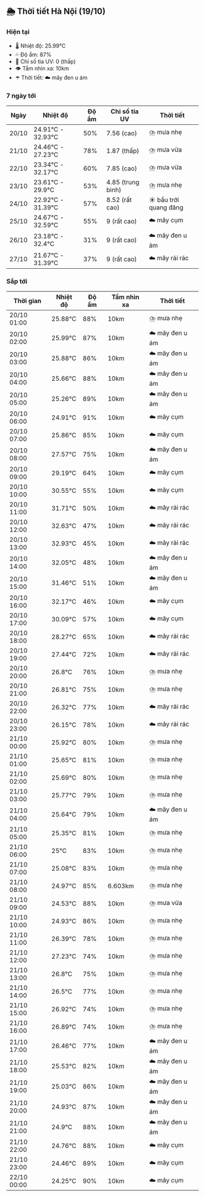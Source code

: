 ## 🌦️ Thời tiết Hà Nội (19/10)

### Hiện tại

- 🌡️ Nhiệt độ: 25.99℃
- 💦 Độ ẩm: 87%
- 🌟 Chỉ số tia UV: 0 (thấp)
- 👁️ Tầm nhìn xa: 10km
- ☂️ Thời tiết: ☁️ mây đen u ám

### 7 ngày tới

| Ngày | Nhiệt độ | Độ ẩm | Chỉ số tia UV | Thời tiết |
| --- | --- | --- | --- | --- |
| 20/10 | 24.91℃ - 32.93℃ | 50% | 7.56 (cao) | ⛈️ mưa nhẹ |
| 21/10 | 24.46℃ - 27.23℃ | 78% | 1.87 (thấp) | ⛈️ mưa vừa |
| 22/10 | 23.34℃ - 32.17℃ | 60% | 7.85 (cao) | ⛈️ mưa vừa |
| 23/10 | 23.61℃ - 29.9℃ | 53% | 4.85 (trung bình) | ⛈️ mưa nhẹ |
| 24/10 | 22.92℃ - 31.39℃ | 57% | 8.52 (rất cao) | ☀️ bầu trời quang đãng |
| 25/10 | 24.67℃ - 32.59℃ | 55% | 9 (rất cao) | ☁️ mây cụm |
| 26/10 | 23.18℃ - 32.4℃ | 31% | 9 (rất cao) | ☁️ mây đen u ám |
| 27/10 | 21.67℃ - 31.39℃ | 37% | 9 (rất cao) | ☁️ mây rải rác |

### Sắp tới

| Thời gian | Nhiệt độ | Độ ẩm | Tầm nhìn xa | Thời tiết |
| --- | --- | --- | --- | --- |
| 20/10 01:00 | 25.88℃ | 88% | 10km | ⛈️ mưa nhẹ |
| 20/10 02:00 | 25.99℃ | 87% | 10km | ☁️ mây đen u ám |
| 20/10 03:00 | 25.88℃ | 86% | 10km | ☁️ mây đen u ám |
| 20/10 04:00 | 25.66℃ | 88% | 10km | ☁️ mây đen u ám |
| 20/10 05:00 | 25.26℃ | 89% | 10km | ☁️ mây đen u ám |
| 20/10 06:00 | 24.91℃ | 91% | 10km | ☁️ mây cụm |
| 20/10 07:00 | 25.86℃ | 85% | 10km | ☁️ mây cụm |
| 20/10 08:00 | 27.57℃ | 75% | 10km | ☁️ mây đen u ám |
| 20/10 09:00 | 29.19℃ | 64% | 10km | ☁️ mây cụm |
| 20/10 10:00 | 30.55℃ | 55% | 10km | ☁️ mây cụm |
| 20/10 11:00 | 31.71℃ | 50% | 10km | ☁️ mây rải rác |
| 20/10 12:00 | 32.63℃ | 47% | 10km | ☁️ mây rải rác |
| 20/10 13:00 | 32.93℃ | 45% | 10km | ☁️ mây rải rác |
| 20/10 14:00 | 32.05℃ | 48% | 10km | ☁️ mây đen u ám |
| 20/10 15:00 | 31.46℃ | 51% | 10km | ☁️ mây đen u ám |
| 20/10 16:00 | 32.17℃ | 46% | 10km | ☁️ mây cụm |
| 20/10 17:00 | 30.09℃ | 57% | 10km | ☁️ mây cụm |
| 20/10 18:00 | 28.27℃ | 65% | 10km | ☁️ mây rải rác |
| 20/10 19:00 | 27.44℃ | 72% | 10km | ☁️ mây rải rác |
| 20/10 20:00 | 26.8℃ | 76% | 10km | ⛈️ mưa nhẹ |
| 20/10 21:00 | 26.81℃ | 75% | 10km | ⛈️ mưa nhẹ |
| 20/10 22:00 | 26.32℃ | 77% | 10km | ☁️ mây rải rác |
| 20/10 23:00 | 26.15℃ | 78% | 10km | ☁️ mây rải rác |
| 21/10 00:00 | 25.92℃ | 80% | 10km | ⛈️ mưa nhẹ |
| 21/10 01:00 | 25.65℃ | 81% | 10km | ⛈️ mưa nhẹ |
| 21/10 02:00 | 25.69℃ | 80% | 10km | ⛈️ mưa nhẹ |
| 21/10 03:00 | 25.77℃ | 79% | 10km | ⛈️ mưa nhẹ |
| 21/10 04:00 | 25.64℃ | 79% | 10km | ☁️ mây đen u ám |
| 21/10 05:00 | 25.35℃ | 81% | 10km | ⛈️ mưa nhẹ |
| 21/10 06:00 | 25℃ | 83% | 10km | ⛈️ mưa nhẹ |
| 21/10 07:00 | 25.08℃ | 83% | 10km | ⛈️ mưa nhẹ |
| 21/10 08:00 | 24.97℃ | 85% | 6.603km | ⛈️ mưa nhẹ |
| 21/10 09:00 | 24.53℃ | 88% | 10km | ⛈️ mưa vừa |
| 21/10 10:00 | 24.93℃ | 86% | 10km | ⛈️ mưa nhẹ |
| 21/10 11:00 | 26.39℃ | 78% | 10km | ⛈️ mưa nhẹ |
| 21/10 12:00 | 27.23℃ | 74% | 10km | ⛈️ mưa nhẹ |
| 21/10 13:00 | 26.8℃ | 75% | 10km | ⛈️ mưa nhẹ |
| 21/10 14:00 | 26.5℃ | 77% | 10km | ⛈️ mưa nhẹ |
| 21/10 15:00 | 26.92℃ | 74% | 10km | ⛈️ mưa nhẹ |
| 21/10 16:00 | 26.89℃ | 74% | 10km | ⛈️ mưa nhẹ |
| 21/10 17:00 | 26.46℃ | 77% | 10km | ☁️ mây đen u ám |
| 21/10 18:00 | 25.53℃ | 82% | 10km | ☁️ mây đen u ám |
| 21/10 19:00 | 25.03℃ | 86% | 10km | ☁️ mây đen u ám |
| 21/10 20:00 | 24.93℃ | 87% | 10km | ☁️ mây đen u ám |
| 21/10 21:00 | 24.9℃ | 88% | 10km | ☁️ mây đen u ám |
| 21/10 22:00 | 24.76℃ | 88% | 10km | ☁️ mây cụm |
| 21/10 23:00 | 24.46℃ | 89% | 10km | ☁️ mây cụm |
| 22/10 00:00 | 24.25℃ | 90% | 10km | ☁️ mây cụm |
